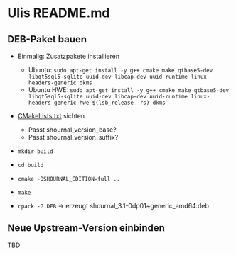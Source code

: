 Ulis README.md
==============

DEB-Paket bauen
---------------

- Einmalig: Zusatzpakete installieren

  - Ubuntu: `sudo apt-get install -y g++ cmake make qtbase5-dev libqt5sql5-sqlite uuid-dev libcap-dev uuid-runtime linux-headers-generic dkms`
  - Ubuntu HWE: `sudo apt-get install -y g++ cmake make qtbase5-dev libqt5sql5-sqlite uuid-dev libcap-dev uuid-runtime linux-headers-generic-hwe-$(lsb_release -rs) dkms`

- [CMakeLists.txt](CMakeLists.txt) sichten

  - Passt shournal_version_base?
  - Passt shournal_version_suffix?

- `mkdir build`

- `cd build`

- `cmake -DSHOURNAL_EDITION=full ..`

- `make`

- `cpack -G DEB` -> erzeugt shournal_3.1-0dp01~generic_amd64.deb

Neue Upstream-Version einbinden
-------------------------------

TBD
